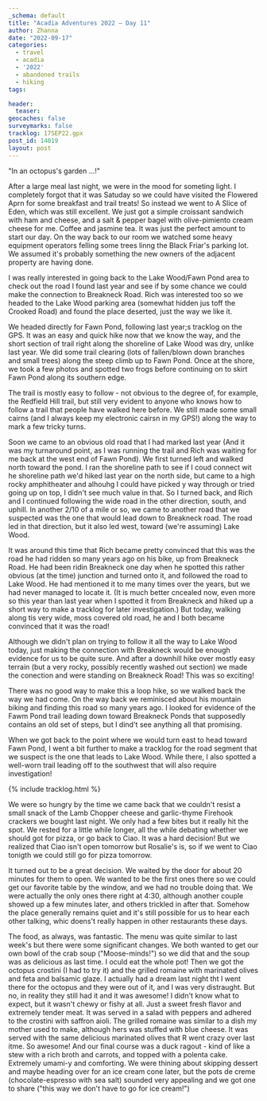 ```yaml
---
_schema: default
title: "Acadia Adventures 2022 – Day 11"
author: Zhanna
date: "2022-09-17"
categories: 
  - travel
  - acadia
  - '2022'
  - abandoned trails
  - hiking
tags:

header:
  teaser:
geocaches: false
surveymarks: false
tracklog: 17SEP22.gpx
post_id: 14019
layout: post  
---
```


"In an octopus's garden ...!"

After a large meal last night, we were in the mood for someting light. I completely forgot that it was Satuday so we could have visited the Flowered Aprn for some breakfast and trail treats! So instead we went to A Slice of Eden, which was still excellent. We just got a simple croissant sandwich with ham and cheese, and a salt & pepper bagel with olive-pimiento cream cheese for me. Coffee and jasmine tea. It was just the perfect amount to start our day. On the way back to our room we watched some heavy equipment operators felling some trees linng the Black Friar's parking lot. We assumed it's probably something the new owners of the adjacent property are having done.

I was really interested in going back to the Lake Wood/Fawn Pond area to check out the road I found last year and see if by some chance we could make the connection to Breakneck Road. Rich was interested too so we headed to the Lake Wood parking area (somewhat hidden jus toff the Crooked Road) and found the place deserted, just the way we like it. 

We headed directly for Fawn Pond, following last year;s tracklog on the GPS. It was an easy and quick hike now that we know the way, and the short section of trail right along the shoreline of Lake Wood was dry, unlike last year. We did some trail clearing (lots of fallen/blown down branches and small trees) along the steep climb up to Fawn Pond. Once at the shore, we took a few photos and spotted two frogs before continuing on to skirt Fawn Pond along its southern edge. 

The trail is mostly easy to follow - not obvious to the degree of, for example, the Redfield Hill trail, but still very evident to anyone who knows how to follow a trail that people have walked here before. We still made some small cairns (and I always keep my electronic cairsn in my GPS!) along the way to mark a few tricky turns.

Soon we came to an obvious old road that I had marked last year (And it was my turnaround point, as I was running the trail and Rich was waiting for me back at the west end of Fawn Pond). We first turned left and walked north toward the pond. I ran the shoreline path to see if I coud connect wit he shoreline path we'd hiked last year on the north side, but came to a high rocky amphitheater and alhouhg I could have picked y way through or tried going up on top, I didn't see much value in that. So I turned back, and Rich and I continued following the wide road in the other direction, south, and uphill. In another 2/10 of a mile or so, we came to another road that we suspected was the one that would lead down to Breakneck road. The road led in that direction, but it also led west, toward (we're assuming) Lake Wood.

It was around this time that Rich became pretty convinced that this was the road he had ridden so many years ago on his bike, up from Breakneck Road. He had been ridin Breakneck one day when he spotted this rather obvious (at the time) junction and turned onto it, and followed the road to Lake Wood. He had mentioned it to me many times over the years, but we had never managed to locate it. (It is much better cncealed now, even more so this year than last year when I spotted it from Breakneck and hiked up a short way to make a tracklog for later investigation.) But today, walking along tis very wide, moss covered old road, he and I both became convinced that it was the road!

Although we didn't plan on trying to follow it all the way to Lake Wood today, just making the connection with Breakneck would be enough evidence for us to be quite sure. And after a downhill hike over mostly easy terrain (but a very rocky, possibly recently washed out section) we made the conection and were standing on Breakneck Road! This was so exciting!

There was no good way to make this a loop hike, so we walked back the way we had come. On the way back we reminisced about his mountain biking and finding this road so many years ago. I looked for evidence of the Fawm Pond trail leading down toward Breakneck Ponds that supposedly contains an  old set of steps, but I dind't see anything all that promising. 

When we got back to the point where we would turn east to head toward Fawn Pond, I went a bit further to make a tracklog for the road segment that we suspect is the one that leads to Lake Wood. While there, I also spotted a well-worn trail leading off to the southwest that will also require investigation!

{% include tracklog.html %}

We were so hungry by the time we came back that we couldn't resist a small snack of the Lamb Chopper cheese and garlic-thyme Firehook crackers we bought last night. We only had a few bites but it really hit the spot. We rested for a little while longer, all the while debating whether we should got for pizza, or go back to Ciao. It was a hard decision! But we realized that Ciao isn't open tomorrow but Rosalie's is, so if we went to Ciao tonigth we could still go for pizza tomorrow.

It turned out to be a great decision. We waited by the door for about 20 minutes for them to open. We wanted to be the first ones there so we could get our favorite table by the window, and we had no trouble doing that. We were actually the only ones there right at 4:30, although another couple showed up a few minutes later, and others trickled in after that. Somehow the place generally remains quiet and it's still possible for us to hear each other talking, whic doens't really happen in other restaurants these days.

The food, as always, was fantastic. The menu was quite similar to last week's but there were some significant changes. We both wanted to get our own bowl of the crab soup ("Moose-minds!") so we did that and the soup was as delicious as last time. I oculd eat the whole pot! Then we got the octopus crostini (I had to try it) and the grilled romaine with marinated olives and feta and balsamic glaze. I actually had a dream last night tht I went there for the octopus and they were out of it, and I was very distraught. But no, in reality they still had it and it was awesome! I didn't know what to expect, but it wasn't chewy or fishy at all. Just a sweet fresh flavor and extremely tender meat. It was served in a salad with peppers and adhered to the crostini with saffron aioli. The grilled romaine was similar to a dish my mother used to make, although hers was stuffed with blue cheese. It was served with the same delicious marinated olives that R went crazy over last itme. So awesome! And our final course was a duck ragout - kind of like a stew with a rich broth and carrots, and topped with a polenta cake. Extremely umami-y and comforting. We were thining about skipping dessert and maybe heading over for an ice cream cone later, but the pots de creme (chocolate-espresso with sea salt) sounded very appealing and we got one to share ("this way we don't have to go for ice cream!")